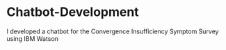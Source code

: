 # Chatbot-Development
I developed a chatbot for the Convergence Insufficiency Symptom Survey using IBM Watson
